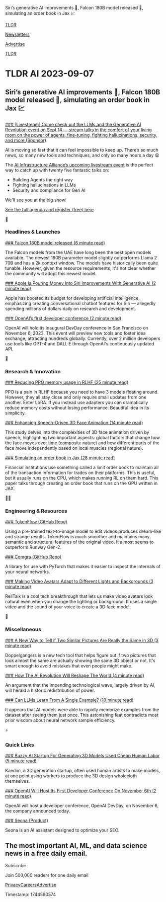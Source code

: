 Siri’s generative AI improvements 🤖, Falcon 180B model released 🦅, simulating an order book in Jax 💹

[TLDR](/)

[Newsletters](/newsletters)

[Advertise](https://advertise.tldr.tech/)

[TLDR](/)

# TLDR AI 2023-09-07

## Siri’s generative AI improvements 🤖, Falcon 180B model released 🦅, simulating an order book in Jax 💹

### 

[### [Livestream] Come check out the LLMs and the Generative AI Revolution event on Sept 14 — stream talks in the comfort of your living room on the power of agents, fine-tuning, fighting hallucinations, security, and more (Sponsor)](https://community.ai-infrastructure.org/public/events/llms-and-the-generative-ai-revolution-2023-09-14?utm_source=newsletter&amp;utm_medium=email&amp;utm_campaign=tldr)

AI is moving so fast that it can feel impossible to keep up. There’s so much news, so many new tools and techniques, and only so many hours a day 😩

The [AI Infrastructure Alliance’s upcoming livestream event](https://community.ai-infrastructure.org/public/events/llms-and-the-generative-ai-revolution-2023-09-14?utm_source=newsletter&utm_medium=email&utm_campaign=tldr) is the perfect way to catch up with twenty five fantastic talks on:

* Building Agents the right way
* Fighting hallucinations in LLMs
* Security and compliance for Gen AI

We'll see you at the big show!

[See the full agenda and register (free) here](https://community.ai-infrastructure.org/public/events/llms-and-the-generative-ai-revolution-2023-09-14?utm_source=newsletter&utm_medium=email&utm_campaign=tldr)

🚀

### Headlines & Launches

[### Falcon 180B model released (6 minute read)](https://falconllm.tii.ae/falcon-models.html?utm_source=tldrai)

The Falcon models from the UAE have long been the best open models available. The newest 180B parameter model slightly outperforms Llama 2 70B and has a 2k context window. The models have historically been quite tunable. However, given the resource requirements, it's not clear whether the community will adopt this newest model.

[### Apple Is Pouring Money Into Siri Improvements With Generative AI (2 minute read)](https://appleinsider.com/articles/23/09/06/apple-is-pouring-money-into-siri-improvements-with-generative-ai?utm_source=tldrai)

Apple has boosted its budget for developing artificial intelligence, emphasizing creating conversational chatbot features for Siri — allegedly spending millions of dollars daily on research and development.

[### OpenAI’s first developer conference (2 minute read)](https://openai.com/blog/announcing-openai-devday?utm_source=tldrai)

OpenAI will hold its inaugural DevDay conference in San Francisco on November 6, 2023. This event will preview new tools and foster idea exchange, attracting hundreds globally. Currently, over 2 million developers use tools like GPT-4 and DALL·E through OpenAI's continuously updated API.

🧠

### Research & Innovation

[### Reducing PPO memory usage in RLHF (25 minute read)](https://arxiv.org/abs/2309.00754?utm_source=tldrai)

PPO is a pain in RLHF because you need to have 3 models floating around. However, they all stay close and only require small updates from one another. Enter LoRA. If you instead use adapters you can dramatically reduce memory costs without losing performance. Beautiful idea in its simplicity.

[### Enhancing Speech-Driven 3D Face Animation (14 minute read)](https://arxiv.org/abs/2308.05428v1?utm_source=tldrai)

This study delves into the complexities of 3D face animation driven by speech, highlighting two important aspects: global factors that change how the face moves over time (composite nature) and how different parts of the face move independently based on local muscles (regional nature).

[### Simulating an order book in Jax (28 minute read)](https://arxiv.org/abs/2308.13289?utm_source=tldrai)

Financial institutions use something called a limit order book to maintain all of the transaction information for trades on their platforms. This is useful, but it usually runs on the CPU, which makes running RL on them hard. This paper talks through creating an order book that runs on the GPU written in JAX.

👨‍💻

### Engineering & Resources

[### TokenFlow (GitHub Repo)](https://github.com/omerbt/TokenFlow?utm_source=tldrai)

Using a pre-trained text-to-image model to edit videos produces dream-like and strange results. TokenFlow is much smoother and maintains many semantic and structural features of the original video. It almost seems to outperform Runway Gen-2.

[### Comgra (GitHub Repo)](https://github.com/FlorianDietz/comgra?utm_source=tldrai)

A library for use with PyTorch that makes it easier to inspect the internals of your neural networks.

[### Making Video Avatars Adapt to Different Lights and Backgrounds (3 minute read)](http://haonanqiu.com/projects/ReliTalk.html?utm_source=tldrai)

ReliTalk is a cool tech breakthrough that lets us make video avatars look natural even when you change the lighting or background. It uses a single video and the sound of your voice to create a 3D face model.

🎁

### Miscellaneous

[### A New Way to Tell if Two Similar Pictures Are Really the Same in 3D (3 minute read)](https://doppelgangers-3d.github.io/?utm_source=tldrai)

Doppelgangers is a new tech tool that helps figure out if two pictures that look almost the same are actually showing the same 3D object or not. It's smart enough to avoid mistakes that even people might make.

[### How The AI Revolution Will Reshape The World (4 minute read)](https://time.com/6310115/ai-revolution-reshape-the-world/?utm_source=tldrai)

An argument that the impending technological wave, largely driven by AI, will herald a historic redistribution of power.

[### Can LLMs Learn From A Single Example? (10 minute read)](https://www.fast.ai/posts/2023-09-04-learning-jumps/?utm_source=tldrai)

It appears that AI models were able to rapidly memorize examples from the dataset after seeing them just once. This astonishing feat contradicts most prior wisdom about neural network sample efficiency.

⚡️

### Quick Links

[### Buzzy AI Startup For Generating 3D Models Used Cheap Human Labor (5 minute read)](https://www.404media.co/kaedim-ai-startup-2d-to-3d-used-cheap-human-labor/?utm_source=tldrai)

Kaedim, a 3D generation startup, often used human artists to make models, at one point using workers to produce the 3D design wholecloth themselves.

[### OpenAI Will Host Its First Developer Conference On November 6th (2 minute read)](https://techcrunch.com/2023/09/06/openai-will-host-its-first-developer-conference-on-november-6/?utm_source=tldrai)

OpenAI will host a developer conference, OpenAI DevDay, on November 6, the company announced today.

[### Seona (Product)](https://seona.usestyle.ai/?utm_source=tldrai)

Seona is an AI assistant designed to optimize your SEO.

## The most important AI, ML, and data science news in a free daily email.

Subscribe

Join 500,000 readers for one daily email

[Privacy](/privacy)[Careers](https://jobs.ashbyhq.com/tldr.tech)[Advertise](/ai/advertise)

Timestamp: 1744590574